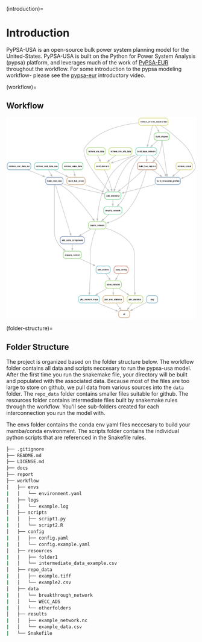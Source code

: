 (introduction)=
# Introduction

PyPSA-USA is an open-source bulk power system planning model for the United-States. PyPSA-USA is built on the Python for Power System Analysis (pypsa) platform, and leverages much of the work of [PyPSA-EUR](https://pypsa-eur.readthedocs.io/en/latest/index.html) throughout the workflow. For some introduction to the pypsa modeling workflow- please see the [pypsa-eur](https://youtu.be/ty47YU1_eeQ?si=Cz90jWcN1xk1Eq4i) introductory video.

(workflow)=
## Workflow

![pypsa-usa workflow](https://github.com/PyPSA/pypsa-usa/blob/master/workflow/repo_data/dag.jpg?raw=true)

(folder-structure)=
## Folder Structure

The project is organized based on the folder structure below. The workflow folder contains all data and scripts neccesary to run the pypsa-usa model. After the first time you run the snakemake file, your directory will be built and populated with the associated data. Because most of the files are too large to store on github, we pull data from various sources into the `data` folder. The `repo_data` folder contains smaller files suitable for github. The resources folder contains intermediate files built by snakemake rules through the workflow. You'll see sub-folders created for each interconnection you run the model with.

The envs folder contains the conda env yaml files neccesary to build your mamba/conda environment. The scripts folder contains the individual python scripts that are referenced in the Snakefile rules.

```bash
├── .gitignore
├── README.md
├── LICENSE.md
├── docs
├── report
├── workflow
│   ├── envs
|   │   └── environment.yaml
│   ├── logs
|   │   └── example.log
│   ├── scripts
|   │   ├── script1.py
|   │   └── script2.R
│   ├── config
|   │   ├── config.yaml
|   │   └── config.example.yaml
│   ├── resources
|   │   ├── folder1
|   │   └── intermediate_data_example.csv
│   ├── repo_data
|   │   ├── example.tiff
|   │   └── example2.csv
│   ├── data
|   │   └── breakthrough_network
|   │   └── WECC_ADS
|   │   └── otherfolders
│   ├── results
|   │   ├── example_network.nc
|   │   └── example_data.csv
|   └── Snakefile
```
